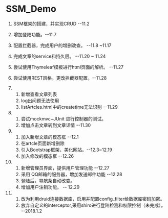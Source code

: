 # SSM_Demo
1. SSM框架的搭建，并实现CRUD --11.2
2. 增加登陆功能。--11.7
3. 配置拦截器，完成用户的增删改查。 --11.8 ~11.17
4. 完成文章的service和持久层。  --11.20 ~ 11.24
5. 尝试使用Thymeleaf模板进行html页面的解析。 --11.27
6. 尝试使用REST风格。更改拦截器配置。--11.28
7. 	1. 新增查看文章列表   
	2. log出问题无法使用
	3. listArtcles.html中的createtime无法识别  --11.29
8.  1. 尝试mockmvc+JUnit 进行控制器的测试。
    2. 增加点击文章转到文章详情   --11.30
	
9.  1. 加入新增文章的模态框 --12.1
	2. 在artcle页面新增删除 
	3. 引入Bootstrap框架，美化网站。--12.3~12.19
	4. 加入修改的模态框    --12.26
	
10. 1. 新增管理员界面，提供用户管理功能 --12.27
    2. 采用	QQ邮箱的服务器，增加发送邮件功能 --12.28
	3. 登陆后，导航条自动改变。
	4. 增加用户注销功能。            -- 12.29
	
11. 1. 改为利用druid连接数据库，启用并配置config_filter给数据库密码加密。 
     2.  放弃自定义的interceptor,采用shiro进行登陆检测和权限控制（未完成）。 --2018.1.2
	
